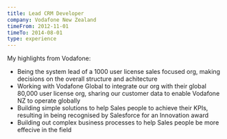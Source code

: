 ```yaml
---
title: Lead CRM Developer
company: Vodafone New Zealand
timeFrom: 2012-11-01
timeTo: 2014-08-01
type: experience
---
```

My highlights from Vodafone:
- Being the system lead of a 1000 user license sales focused org, making
  decisions on the overall structure and achitecture
- Working with Vodafone Global to integrate our org with their global 80,000 
  user license org, sharing our customer data to enable Vodafone NZ to operate 
  globally
- Building simple solutions to help Sales people to achieve their KPIs, 
  resulting in being recognised by Salesforce for an Innovation award
- Building out complex business processes to help Sales people be more effecive 
  in the field
